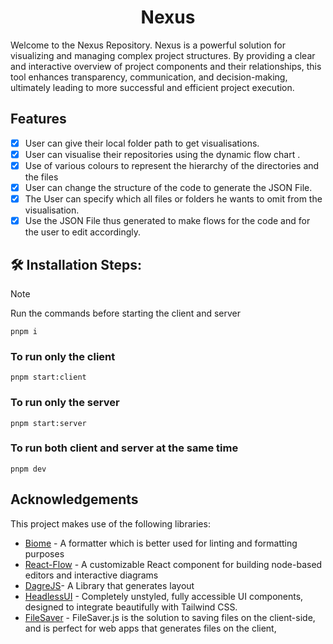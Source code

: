 <h1 align="center" id="title">Nexus</h1>

<p id="description">Welcome to the Nexus Repository. Nexus is a powerful solution for visualizing and managing complex project structures. By providing a clear and interactive overview of project components and their relationships, this tool enhances transparency, communication, and decision-making, ultimately leading to more successful and efficient project execution.</p>

## Features

- [x] User can give their local folder path to get visualisations.
- [x] User can visualise their repositories using the dynamic flow chart .
- [x] Use of various colours to represent the hierarchy of the directories and the files
- [x] User can change the structure of the code to generate the JSON File.
- [x] The User can specify which all files or folders he wants to omit from the visualisation.
- [x] Use the JSON File thus generated to make flows for the code and for the user to edit accordingly.

<h2>🛠 Installation Steps:</h2>

> [!NOTE]  
Run the commands before starting the client and server

```
pnpm i
```

<h3>To run only the client</h3>

```
pnpm start:client
```

<h3>To run only the server</h3>

```
pnpm start:server
```

<h3>To run both client and server at the same time</h3>

```
pnpm dev
```

## Acknowledgements

This project makes use of the following libraries:

- [Biome](https://biomejs.dev/) - A formatter which is better used for linting and formatting purposes
- [React-Flow](https://reactflow.dev/) - A customizable React component for building node-based editors and interactive diagrams
- [DagreJS](https://www.npmjs.com/package/dagrejs)- A Library that generates layout
- [HeadlessUI](https://headlessui.com/) - Completely unstyled, fully accessible UI components, designed to integrate beautifully with Tailwind CSS.
- [FileSaver](https://www.npmjs.com/package/file-saver) - FileSaver.js is the solution to saving files on the client-side, and is perfect for web apps that generates files on the client,
